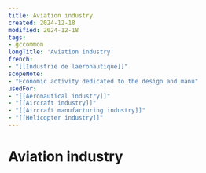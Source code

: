 ```yaml
---
title: Aviation industry
created: 2024-12-18
modified: 2024-12-18
tags:
- gccommon
longTitle: 'Aviation industry'
french:
- "[[Industrie de laeronautique]]"
scopeNote:
- "Economic activity dedicated to the design and manu"
usedFor:
- "[[Aeronautical industry]]"
- "[[Aircraft industry]]"
- "[[Aircraft manufacturing industry]]"
- "[[Helicopter industry]]"
---
```

# Aviation industry
